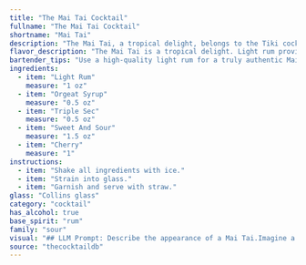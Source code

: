```yaml
---
title: "The Mai Tai Cocktail"
fullname: "The Mai Tai Cocktail"
shortname: "Mai Tai"
description: "The Mai Tai, a tropical delight, belongs to the Tiki cocktail family, born in 1944 at Trader Vic's in Oakland, California.  This iconic rum-based cocktail is a vibrant blend of sweet and sour flavors, showcasing the Polynesian influence that swept the cocktail scene in the mid-20th century. "
flavor_description: "The Mai Tai is a tropical delight. Light rum provides a smooth base, while orgeat syrup adds a sweet almond essence. Triple sec offers a citrusy kick, balanced by the tartness of sweet and sour. The cherry adds a touch of fruity sweetness. Overall, it's a complex yet refreshing blend of sweet, sour, and exotic flavors. "
bartender_tips: "Use a high-quality light rum for a truly authentic Mai Tai.  Orgeat syrup can be tricky, so taste it before adding; some are too sweet.  Triple Sec adds citrus, but don't overdo it. Sweet and sour is essential, but adjust the amount for desired sweetness. A fresh lime wedge is a must for garnish. Shake well with ice for a frosty, refreshing drink. "
ingredients:
  - item: "Light Rum"
    measure: "1 oz"
  - item: "Orgeat Syrup"
    measure: "0.5 oz"
  - item: "Triple Sec"
    measure: "0.5 oz"
  - item: "Sweet And Sour"
    measure: "1.5 oz"
  - item: "Cherry"
    measure: "1"
instructions:
  - item: "Shake all ingredients with ice."
  - item: "Strain into glass."
  - item: "Garnish and serve with straw."
glass: "Collins glass"
category: "cocktail"
has_alcohol: true
base_spirit: "rum"
family: "sour"
visual: "## LLM Prompt: Describe the appearance of a Mai Tai.Imagine a classic Mai Tai, freshly poured into a chilled, tiki-style mug. Describe its **color**, **texture**, **garnish**, and **overall aesthetic**. **Focus on the following elements:*** **Color:** Is it a vibrant orange, a deep amber, or something in between? Does it have any layers or gradients?* **Texture:** Is it smooth and silky, or does it have a bit of a frothy head? Are there any ice cubes visible?* **Garnish:** What type of cherry adorns the rim? Is there a pineapple wedge, a sprig of mint, or another tropical garnish? * **Overall aesthetic:** Is it a visually stunning and inviting cocktail, perfect for a beachside sunset? Does it evoke a sense of tropical paradise?**Example response:**The Mai Tai is a vibrant orange, with a subtle amber hue at the bottom. It features a light, frothy head, almost like a cloud, that gives way to a smooth, silky texture. A bright red maraschino cherry sits perched on the rim, while a wedge of pineapple adds a touch of tropical flair. The overall aesthetic is one of vibrant color and refreshing coolness, perfect for a hot summer day. "
source: "thecocktaildb"
---
```


